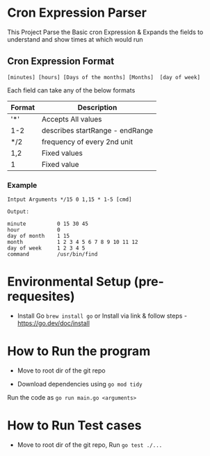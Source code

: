 # Cron Expression Parser

This Project Parse the Basic cron Expression & Expands the fields to understand and show times at which would run

## Cron Expression Format

```[minutes] [hours] [Days of the months] [Months]  [day of week]```

 Each field can take any of the below formats

| Format | Description                     |
|--------|---------------------------------|
| '*'    | Accepts All values              |
| 1-2    | describes startRange - endRange |
| */2    | frequency of every 2nd unit     |
| 1,2    | Fixed values                    |
| 1      | Fixed value                     |



### Example

```
Intput Arguments */15 0 1,15 * 1-5 [cmd]

Output:

minute          0 15 30 45
hour            0
day of month    1 15
month           1 2 3 4 5 6 7 8 9 10 11 12
day of week     1 2 3 4 5
command         /usr/bin/find
```

# Environmental Setup (pre-requesites)

- Install Go ``brew install go`` or Install via link & follow steps - https://go.dev/doc/install

# How to Run the program

- Move to root dir of the git repo

- Download dependencies using ``go mod tidy``

 Run the code as 
 ``go run main.go <arguments>``

# How to Run Test cases
- Move to root dir of the git repo, Run 
``go test ./...``